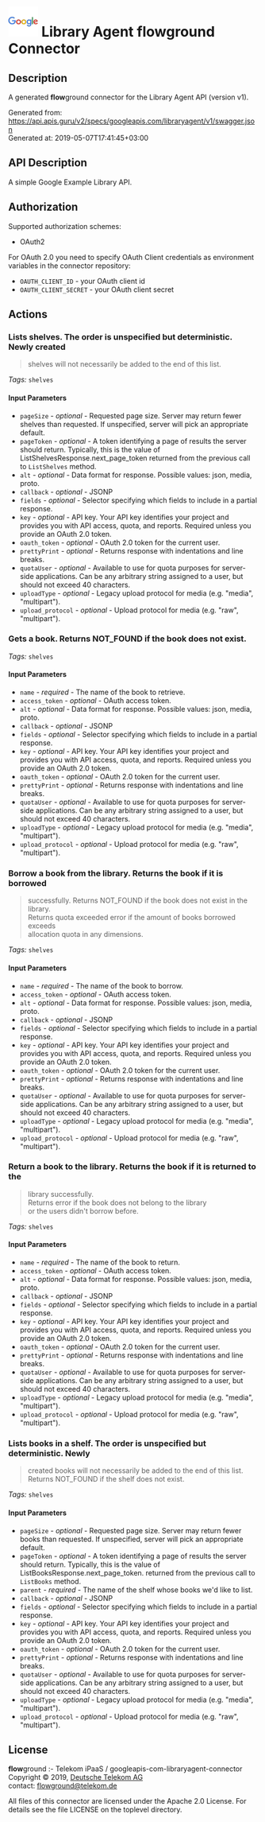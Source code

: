 # ![LOGO](logo.png) Library Agent **flow**ground Connector

## Description

A generated **flow**ground connector for the Library Agent API (version v1).

Generated from: https://api.apis.guru/v2/specs/googleapis.com/libraryagent/v1/swagger.json<br/>
Generated at: 2019-05-07T17:41:45+03:00

## API Description

A simple Google Example Library API.

## Authorization

Supported authorization schemes:
- OAuth2

For OAuth 2.0 you need to specify OAuth Client credentials as environment variables in the connector repository:
* `OAUTH_CLIENT_ID` - your OAuth client id
* `OAUTH_CLIENT_SECRET` - your OAuth client secret

## Actions

### Lists shelves. The order is unspecified but deterministic. Newly created<br/>
> shelves will not necessarily be added to the end of this list.

*Tags:* `shelves`

#### Input Parameters
* `pageSize` - _optional_ - Requested page size. Server may return fewer shelves than requested.
If unspecified, server will pick an appropriate default.
* `pageToken` - _optional_ - A token identifying a page of results the server should return.
Typically, this is the value of
ListShelvesResponse.next_page_token
returned from the previous call to `ListShelves` method.
* `alt` - _optional_ - Data format for response.
    Possible values: json, media, proto.
* `callback` - _optional_ - JSONP
* `fields` - _optional_ - Selector specifying which fields to include in a partial response.
* `key` - _optional_ - API key. Your API key identifies your project and provides you with API access, quota, and reports. Required unless you provide an OAuth 2.0 token.
* `oauth_token` - _optional_ - OAuth 2.0 token for the current user.
* `prettyPrint` - _optional_ - Returns response with indentations and line breaks.
* `quotaUser` - _optional_ - Available to use for quota purposes for server-side applications. Can be any arbitrary string assigned to a user, but should not exceed 40 characters.
* `uploadType` - _optional_ - Legacy upload protocol for media (e.g. "media", "multipart").
* `upload_protocol` - _optional_ - Upload protocol for media (e.g. "raw", "multipart").

### Gets a book. Returns NOT_FOUND if the book does not exist.

*Tags:* `shelves`

#### Input Parameters
* `name` - _required_ - The name of the book to retrieve.
* `access_token` - _optional_ - OAuth access token.
* `alt` - _optional_ - Data format for response.
    Possible values: json, media, proto.
* `callback` - _optional_ - JSONP
* `fields` - _optional_ - Selector specifying which fields to include in a partial response.
* `key` - _optional_ - API key. Your API key identifies your project and provides you with API access, quota, and reports. Required unless you provide an OAuth 2.0 token.
* `oauth_token` - _optional_ - OAuth 2.0 token for the current user.
* `prettyPrint` - _optional_ - Returns response with indentations and line breaks.
* `quotaUser` - _optional_ - Available to use for quota purposes for server-side applications. Can be any arbitrary string assigned to a user, but should not exceed 40 characters.
* `uploadType` - _optional_ - Legacy upload protocol for media (e.g. "media", "multipart").
* `upload_protocol` - _optional_ - Upload protocol for media (e.g. "raw", "multipart").

### Borrow a book from the library. Returns the book if it is borrowed<br/>
> successfully. Returns NOT_FOUND if the book does not exist in the library.<br/>
> Returns quota exceeded error if the amount of books borrowed exceeds<br/>
> allocation quota in any dimensions.

*Tags:* `shelves`

#### Input Parameters
* `name` - _required_ - The name of the book to borrow.
* `access_token` - _optional_ - OAuth access token.
* `alt` - _optional_ - Data format for response.
    Possible values: json, media, proto.
* `callback` - _optional_ - JSONP
* `fields` - _optional_ - Selector specifying which fields to include in a partial response.
* `key` - _optional_ - API key. Your API key identifies your project and provides you with API access, quota, and reports. Required unless you provide an OAuth 2.0 token.
* `oauth_token` - _optional_ - OAuth 2.0 token for the current user.
* `prettyPrint` - _optional_ - Returns response with indentations and line breaks.
* `quotaUser` - _optional_ - Available to use for quota purposes for server-side applications. Can be any arbitrary string assigned to a user, but should not exceed 40 characters.
* `uploadType` - _optional_ - Legacy upload protocol for media (e.g. "media", "multipart").
* `upload_protocol` - _optional_ - Upload protocol for media (e.g. "raw", "multipart").

### Return a book to the library. Returns the book if it is returned to the<br/>
> library successfully.<br/>
> Returns error if the book does not belong to the library<br/>
> or the users didn't borrow before.

*Tags:* `shelves`

#### Input Parameters
* `name` - _required_ - The name of the book to return.
* `access_token` - _optional_ - OAuth access token.
* `alt` - _optional_ - Data format for response.
    Possible values: json, media, proto.
* `callback` - _optional_ - JSONP
* `fields` - _optional_ - Selector specifying which fields to include in a partial response.
* `key` - _optional_ - API key. Your API key identifies your project and provides you with API access, quota, and reports. Required unless you provide an OAuth 2.0 token.
* `oauth_token` - _optional_ - OAuth 2.0 token for the current user.
* `prettyPrint` - _optional_ - Returns response with indentations and line breaks.
* `quotaUser` - _optional_ - Available to use for quota purposes for server-side applications. Can be any arbitrary string assigned to a user, but should not exceed 40 characters.
* `uploadType` - _optional_ - Legacy upload protocol for media (e.g. "media", "multipart").
* `upload_protocol` - _optional_ - Upload protocol for media (e.g. "raw", "multipart").

### Lists books in a shelf. The order is unspecified but deterministic. Newly<br/>
> created books will not necessarily be added to the end of this list.<br/>
> Returns NOT_FOUND if the shelf does not exist.

*Tags:* `shelves`

#### Input Parameters
* `pageSize` - _optional_ - Requested page size. Server may return fewer books than requested.
If unspecified, server will pick an appropriate default.
* `pageToken` - _optional_ - A token identifying a page of results the server should return.
Typically, this is the value of
ListBooksResponse.next_page_token.
returned from the previous call to `ListBooks` method.
* `parent` - _required_ - The name of the shelf whose books we'd like to list.
* `callback` - _optional_ - JSONP
* `fields` - _optional_ - Selector specifying which fields to include in a partial response.
* `key` - _optional_ - API key. Your API key identifies your project and provides you with API access, quota, and reports. Required unless you provide an OAuth 2.0 token.
* `oauth_token` - _optional_ - OAuth 2.0 token for the current user.
* `prettyPrint` - _optional_ - Returns response with indentations and line breaks.
* `quotaUser` - _optional_ - Available to use for quota purposes for server-side applications. Can be any arbitrary string assigned to a user, but should not exceed 40 characters.
* `uploadType` - _optional_ - Legacy upload protocol for media (e.g. "media", "multipart").
* `upload_protocol` - _optional_ - Upload protocol for media (e.g. "raw", "multipart").

## License

**flow**ground :- Telekom iPaaS / googleapis-com-libraryagent-connector<br/>
Copyright © 2019, [Deutsche Telekom AG](https://www.telekom.de)<br/>
contact: flowground@telekom.de

All files of this connector are licensed under the Apache 2.0 License. For details
see the file LICENSE on the toplevel directory.
